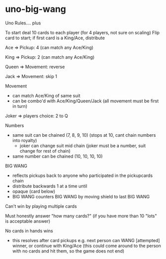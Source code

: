 # uno-big-wang

Uno Rules.... plus

To start deal 10 cards to each player (for 4 players, not sure on scaling)
Flip card to start; if first card is a King/Ace, distribute

Ace => Pickup: 4 (can match any Ace/King)

King => Pickup: 2 (can match any Ace/King)

Queen => Movement: reverse

Jack => Movement: skip 1

Movement
- can match Ace/King of same suit
- can be combo'd with Ace/King/Queen/Jack (all movement must be first in turn)

Joker => players choice: 2 to Q

Numbers
- same suit can be chained (7, 8, 9, 10) (stops at 10, cant chain numbers into royalty)
    - joker can change suit mid chain (joker must be a number, suit change for rest of chain)
- same number can be chained (10, 10, 10, 10)

BIG WANG
- reflects pickups back to anyone who participated in the pickupcards chain
- distribute backwards 1 at a time until
- opaque (card below)
- BIG WANG counters BIG WANG by moving shield to last BIG WANG

Can't win by playing multiple cards

Must honestly answer "how many cards?" (if you have more than 10 "lots" is acceptable answer)

No cards in hands wins
- this resolves after card pickups
  e.g. next person can WANG [attempted] winner, or continue with King/Ace
       (this could come around to the person with no cards and hit them, so the game does not end)
